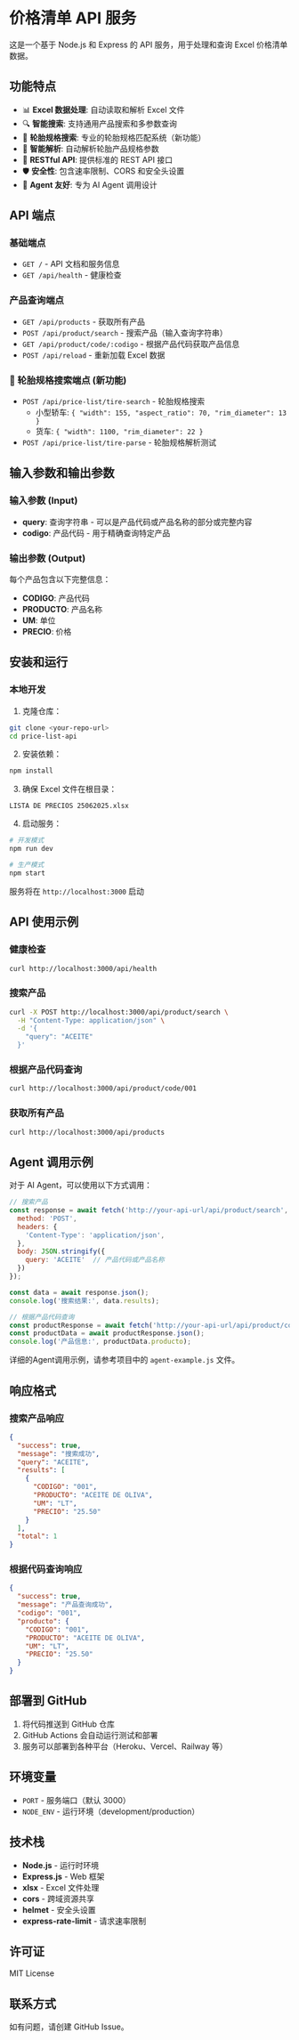 # 价格清单 API 服务

这是一个基于 Node.js 和 Express 的 API 服务，用于处理和查询 Excel 价格清单数据。

## 功能特点

- 📊 **Excel 数据处理**: 自动读取和解析 Excel 文件
- 🔍 **智能搜索**: 支持通用产品搜索和多参数查询
- 🚗 **轮胎规格搜索**: 专业的轮胎规格匹配系统（新功能）
- 🔬 **智能解析**: 自动解析轮胎产品规格参数
- 🚀 **RESTful API**: 提供标准的 REST API 接口
- 🛡️ **安全性**: 包含速率限制、CORS 和安全头设置
- 📱 **Agent 友好**: 专为 AI Agent 调用设计

## API 端点

### 基础端点
- `GET /` - API 文档和服务信息
- `GET /api/health` - 健康检查

### 产品查询端点
- `GET /api/products` - 获取所有产品
- `POST /api/product/search` - 搜索产品（输入查询字符串）
- `GET /api/product/code/:codigo` - 根据产品代码获取产品信息
- `POST /api/reload` - 重新加载 Excel 数据

### 🚗 轮胎规格搜索端点 (新功能)
- `POST /api/price-list/tire-search` - 轮胎规格搜索
  - 小型轿车: `{ "width": 155, "aspect_ratio": 70, "rim_diameter": 13 }`
  - 货车: `{ "width": 1100, "rim_diameter": 22 }`
- `POST /api/price-list/tire-parse` - 轮胎规格解析测试

## 输入参数和输出参数

### 输入参数 (Input)
- **query**: 查询字符串 - 可以是产品代码或产品名称的部分或完整内容
- **codigo**: 产品代码 - 用于精确查询特定产品

### 输出参数 (Output)
每个产品包含以下完整信息：
- **CODIGO**: 产品代码
- **PRODUCTO**: 产品名称
- **UM**: 单位
- **PRECIO**: 价格

## 安装和运行

### 本地开发

1. 克隆仓库：
```bash
git clone <your-repo-url>
cd price-list-api
```

2. 安装依赖：
```bash
npm install
```

3. 确保 Excel 文件在根目录：
```
LISTA DE PRECIOS 25062025.xlsx
```

4. 启动服务：
```bash
# 开发模式
npm run dev

# 生产模式
npm start
```

服务将在 `http://localhost:3000` 启动

## API 使用示例

### 健康检查
```bash
curl http://localhost:3000/api/health
```

### 搜索产品
```bash
curl -X POST http://localhost:3000/api/product/search \
  -H "Content-Type: application/json" \
  -d '{
    "query": "ACEITE"
  }'
```

### 根据产品代码查询
```bash
curl http://localhost:3000/api/product/code/001
```

### 获取所有产品
```bash
curl http://localhost:3000/api/products
```

## Agent 调用示例

对于 AI Agent，可以使用以下方式调用：

```javascript
// 搜索产品
const response = await fetch('http://your-api-url/api/product/search', {
  method: 'POST',
  headers: {
    'Content-Type': 'application/json',
  },
  body: JSON.stringify({
    query: 'ACEITE'  // 产品代码或产品名称
  })
});

const data = await response.json();
console.log('搜索结果:', data.results);

// 根据产品代码查询
const productResponse = await fetch('http://your-api-url/api/product/code/001');
const productData = await productResponse.json();
console.log('产品信息:', productData.producto);
```

详细的Agent调用示例，请参考项目中的 `agent-example.js` 文件。

## 响应格式

### 搜索产品响应
```json
{
  "success": true,
  "message": "搜索成功",
  "query": "ACEITE",
  "results": [
    {
      "CODIGO": "001",
      "PRODUCTO": "ACEITE DE OLIVA",
      "UM": "LT",
      "PRECIO": "25.50"
    }
  ],
  "total": 1
}
```

### 根据代码查询响应
```json
{
  "success": true,
  "message": "产品查询成功",
  "codigo": "001",
  "producto": {
    "CODIGO": "001",
    "PRODUCTO": "ACEITE DE OLIVA",
    "UM": "LT",
    "PRECIO": "25.50"
  }
}
```

## 部署到 GitHub

1. 将代码推送到 GitHub 仓库
2. GitHub Actions 会自动运行测试和部署
3. 服务可以部署到各种平台（Heroku、Vercel、Railway 等）

## 环境变量

- `PORT` - 服务端口（默认 3000）
- `NODE_ENV` - 运行环境（development/production）

## 技术栈

- **Node.js** - 运行时环境
- **Express.js** - Web 框架
- **xlsx** - Excel 文件处理
- **cors** - 跨域资源共享
- **helmet** - 安全头设置
- **express-rate-limit** - 请求速率限制

## 许可证

MIT License

## 联系方式

如有问题，请创建 GitHub Issue。 
